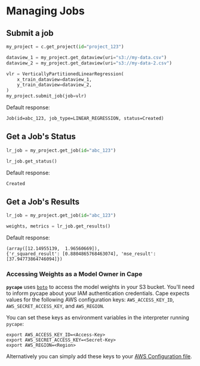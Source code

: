 # Managing Jobs

## Submit a job

```python
my_project = c.get_project(id="project_123")

dataview_1 = my_project.get_dataview(uri="s3://my-data.csv")
dataview_2 = my_project.get_dataview(uri="s3://my-data-2.csv")

vlr = VerticallyPartitionedLinearRegression(
    x_train_dataview=dataview_1,
    y_train_dataview=dataview_2,
)
my_project.submit_job(job=vlr)
```

Default response:

```shell
Job(id=abc_123, job_type=LINEAR_REGRESSION, status=Created)
```

## Get a Job's Status

```python
lr_job = my_project.get_job(id="abc_123")

lr_job.get_status()
```

Default response:

```shell
Created
```

## Get a Job's Results

```python
lr_job = my_project.get_job(id="abc_123")

weights, metrics = lr_job.get_results()
```

Default response:

```shell
(array([12.14955139,  1.96560669]),
{'r_squared_result': [0.8804865768463074], 'mse_result': [37.94773864746094]})
```

### Accessing Weights as a Model Owner in Cape
**`pycape`** uses [`boto`](https://boto3.amazonaws.com/) to access the model weights in your S3 bucket. You'll need to inform pycape about your IAM authentication credentials. Cape expects values for the following AWS configuration keys: `AWS_ACCESS_KEY_ID`, `AWS_SECRET_ACCESS_KEY`, and `AWS_REGION`. 

You can set these keys as environment variables in the interpreter running `pycape`:
```shell
export AWS_ACCESS_KEY_ID=<Access-Key>
export AWS_SECRET_ACCESS_KEY=<Secret-Key>
export AWS_REGION=<Region>
```

Alternatively you can simply add these keys to your [AWS Configuration file](https://boto3.amazonaws.com/v1/documentation/api/latest/guide/quickstart.html#configuration).
